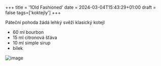 +++
title = '1Old Fashioned'
date = 2024-03-04T15:43:29+01:00
draft = false
tags=['koktejly']
+++

Páteční pohoda žádá lehký svěží klasický kotejl

- 60 ml bourbon
- 15 ml citronová šťáva
- 10 ml simple sirup
- bílek

![image](https://www.drinkdiletant.cz/wp-content/uploads/2024/02/124419F9-74E5-46BD-8DA0-482D8CAA28E0-768x768.png)

